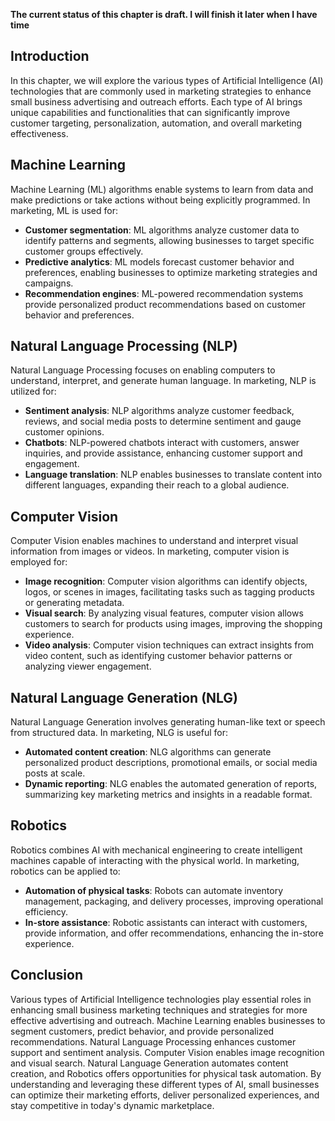 **The current status of this chapter is draft. I will finish it later when I have time**

Introduction
------------

In this chapter, we will explore the various types of Artificial Intelligence (AI) technologies that are commonly used in marketing strategies to enhance small business advertising and outreach efforts. Each type of AI brings unique capabilities and functionalities that can significantly improve customer targeting, personalization, automation, and overall marketing effectiveness.

Machine Learning
----------------

Machine Learning (ML) algorithms enable systems to learn from data and make predictions or take actions without being explicitly programmed. In marketing, ML is used for:

* **Customer segmentation**: ML algorithms analyze customer data to identify patterns and segments, allowing businesses to target specific customer groups effectively.
* **Predictive analytics**: ML models forecast customer behavior and preferences, enabling businesses to optimize marketing strategies and campaigns.
* **Recommendation engines**: ML-powered recommendation systems provide personalized product recommendations based on customer behavior and preferences.

Natural Language Processing (NLP)
---------------------------------

Natural Language Processing focuses on enabling computers to understand, interpret, and generate human language. In marketing, NLP is utilized for:

* **Sentiment analysis**: NLP algorithms analyze customer feedback, reviews, and social media posts to determine sentiment and gauge customer opinions.
* **Chatbots**: NLP-powered chatbots interact with customers, answer inquiries, and provide assistance, enhancing customer support and engagement.
* **Language translation**: NLP enables businesses to translate content into different languages, expanding their reach to a global audience.

Computer Vision
---------------

Computer Vision enables machines to understand and interpret visual information from images or videos. In marketing, computer vision is employed for:

* **Image recognition**: Computer vision algorithms can identify objects, logos, or scenes in images, facilitating tasks such as tagging products or generating metadata.
* **Visual search**: By analyzing visual features, computer vision allows customers to search for products using images, improving the shopping experience.
* **Video analysis**: Computer vision techniques can extract insights from video content, such as identifying customer behavior patterns or analyzing viewer engagement.

Natural Language Generation (NLG)
---------------------------------

Natural Language Generation involves generating human-like text or speech from structured data. In marketing, NLG is useful for:

* **Automated content creation**: NLG algorithms can generate personalized product descriptions, promotional emails, or social media posts at scale.
* **Dynamic reporting**: NLG enables the automated generation of reports, summarizing key marketing metrics and insights in a readable format.

Robotics
--------

Robotics combines AI with mechanical engineering to create intelligent machines capable of interacting with the physical world. In marketing, robotics can be applied to:

* **Automation of physical tasks**: Robots can automate inventory management, packaging, and delivery processes, improving operational efficiency.
* **In-store assistance**: Robotic assistants can interact with customers, provide information, and offer recommendations, enhancing the in-store experience.

Conclusion
----------

Various types of Artificial Intelligence technologies play essential roles in enhancing small business marketing techniques and strategies for more effective advertising and outreach. Machine Learning enables businesses to segment customers, predict behavior, and provide personalized recommendations. Natural Language Processing enhances customer support and sentiment analysis. Computer Vision enables image recognition and visual search. Natural Language Generation automates content creation, and Robotics offers opportunities for physical task automation. By understanding and leveraging these different types of AI, small businesses can optimize their marketing efforts, deliver personalized experiences, and stay competitive in today's dynamic marketplace.
